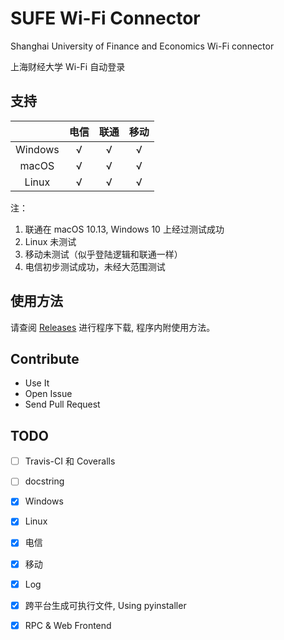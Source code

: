 # SUFE Wi-Fi Connector
Shanghai University of Finance and Economics Wi-Fi connector

上海财经大学 Wi-Fi 自动登录

## 支持

|  | 电信 | 联通 | 移动 |
| :-: | :-: | :-: | :-: |
| Windows | √ | √ | √ |
| macOS | √ | √ | √ |
| Linux | √ | √ | √ |


注：

1. 联通在 macOS 10.13, Windows 10 上经过测试成功
2. Linux 未测试
3. 移动未测试（似乎登陆逻辑和联通一样）
4. 电信初步测试成功，未经大范围测试

## 使用方法

请查阅 [Releases](https://github.com/rwv/sufe-wifi-connector/releases) 进行程序下载, 程序内附使用方法。 

## Contribute

* Use It
* Open Issue
* Send Pull Request

## TODO

* [ ] Travis-CI 和 Coveralls
* [ ] docstring
* [x] Windows
* [x] Linux
* [x] 电信
* [x] 移动
* [x] Log
* [x] 跨平台生成可执行文件, Using pyinstaller
* [x] RPC & Web Frontend

